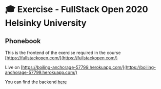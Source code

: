 # 🎓 Exercise - FullStack Open 2020 Helsinky University

## Phonebook
This is the frontend of the exercise required in the course [https://fullstackopen.com/](https://fullstackopen.com/)

Live on [https://boiling-anchorage-57799.herokuapp.com/](https://boiling-anchorage-57799.herokuapp.com/)

You can find the backend [here](https://github.com/Pasqat/phonebook-backend)